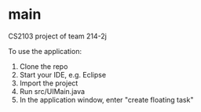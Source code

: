 # main
CS2103 project of team 214-2j

To use the application:

1. Clone the repo
2. Start your IDE, e.g. Eclipse
3. Import the project
4. Run src/UIMain.java
5. In the application window, enter "create floating task"
